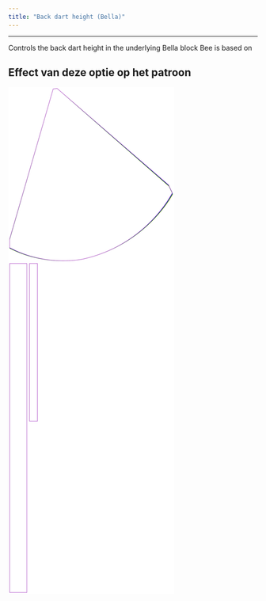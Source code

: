 ```yaml
---
title: "Back dart height (Bella)"
---
```


---

Controls the back dart height in the underlying Bella block Bee is based on

## Effect van deze optie op het patroon

![Deze afbeelding toont het effect van deze optie door meerdere varianten die een andere waarde hebben voor deze optie te vervangen](bee_backdartheight_sample.svg "Effect van deze optie op het patroon")
